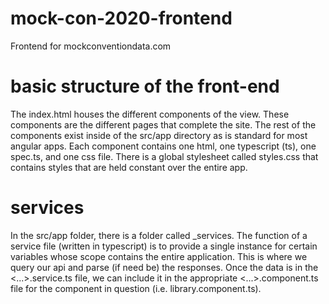 # mock-con-2020-frontend
Frontend for mockconventiondata.com

# basic structure of the front-end
The index.html houses the different components of the view. These components are the different pages that complete the site.
The rest of the components exist inside of the src/app directory as is standard for most angular apps. Each component contains
one html, one typescript (ts), one spec.ts, and one css file. There is a global stylesheet called styles.css that contains styles
that are held constant over the entire app. 

# services
In the src/app folder, there is a folder called _services. The function of a service file (written in typescript) is to provide
a single instance for certain variables whose scope contains the entire application. This is where we query our api and parse
(if need be) the responses. Once the data is in the <...>.service.ts file, we can include it in the appropriate <...>.component.ts
file for the component in question (i.e. library.component.ts).
